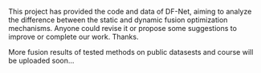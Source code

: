 This project has provided the code and data of DF-Net, aiming to analyze the difference between the static and dynamic fusion optimization mechanisms.  Anyone could revise it or propose some suggestions to improve or complete our work. Thanks.

More fusion results of tested methods on public datasests and course will be uploaded soon...
